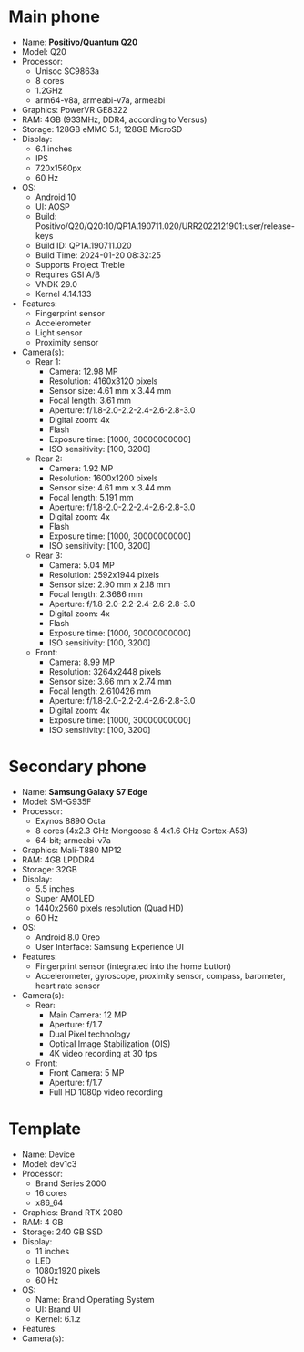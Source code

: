 # Main phone
- Name: **Positivo/Quantum Q20**
- Model: Q20
- Processor:
  - Unisoc SC9863a
  - 8 cores
  - 1.2GHz
  - arm64-v8a, armeabi-v7a, armeabi
- Graphics: PowerVR GE8322
- RAM: 4GB (933MHz, DDR4, according to Versus)
- Storage: 128GB eMMC 5.1; 128GB MicroSD
- Display:
  - 6.1 inches
  - IPS
  - 720x1560px
  - 60 Hz
- OS:
  - Android 10
  - UI: AOSP
  - Build: Positivo/Q20/Q20:10/QP1A.190711.020/URR2022121901:user/release-keys
  - Build ID: QP1A.190711.020
  - Build Time: 2024-01-20 08:32:25
  - Supports Project Treble
  - Requires GSI A/B
  - VNDK 29.0
  - Kernel 4.14.133
- Features:
  - Fingerprint sensor
  - Accelerometer
  - Light sensor
  - Proximity sensor
- Camera(s):
  - Rear 1:
    - Camera: 12.98 MP
    - Resolution: 4160x3120 pixels
    - Sensor size: 4.61 mm x 3.44 mm
    - Focal length: 3.61 mm
    - Aperture: f/1.8-2.0-2.2-2.4-2.6-2.8-3.0
    - Digital zoom: 4x
    - Flash
    - Exposure time: [1000, 30000000000]
    - ISO sensitivity: [100, 3200]
  - Rear 2:
    - Camera: 1.92 MP
    - Resolution: 1600x1200 pixels
    - Sensor size: 4.61 mm x 3.44 mm
    - Focal length: 5.191 mm
    - Aperture: f/1.8-2.0-2.2-2.4-2.6-2.8-3.0
    - Digital zoom: 4x
    - Flash
    - Exposure time: [1000, 30000000000]
    - ISO sensitivity: [100, 3200]
  - Rear 3:
    - Camera: 5.04 MP
    - Resolution: 2592x1944 pixels
    - Sensor size: 2.90 mm x 2.18 mm
    - Focal length: 2.3686 mm
    - Aperture: f/1.8-2.0-2.2-2.4-2.6-2.8-3.0
    - Digital zoom: 4x
    - Flash
    - Exposure time: [1000, 30000000000]
    - ISO sensitivity: [100, 3200]
  - Front:
    - Camera: 8.99 MP
    - Resolution: 3264x2448 pixels
    - Sensor size: 3.66 mm x 2.74 mm
    - Focal length: 2.610426 mm
    - Aperture: f/1.8-2.0-2.2-2.4-2.6-2.8-3.0
    - Digital zoom: 4x
    - Exposure time: [1000, 30000000000]
    - ISO sensitivity: [100, 3200]

# Secondary phone
- Name: **Samsung Galaxy S7 Edge**
- Model: SM-G935F
- Processor:
  - Exynos 8890 Octa
  - 8 cores (4x2.3 GHz Mongoose & 4x1.6 GHz Cortex-A53)
  - 64-bit; armeabi-v7a
- Graphics: Mali-T880 MP12
- RAM: 4GB LPDDR4
- Storage: 32GB
- Display:
  - 5.5 inches
  - Super AMOLED
  - 1440x2560 pixels resolution (Quad HD)
  - 60 Hz
- OS:
  - Android 8.0 Oreo
  - User Interface: Samsung Experience UI
- Features:
  - Fingerprint sensor (integrated into the home button)
  - Accelerometer, gyroscope, proximity sensor, compass, barometer, heart rate sensor
- Camera(s):
  - Rear:
    - Main Camera: 12 MP
    - Aperture: f/1.7
    - Dual Pixel technology
    - Optical Image Stabilization (OIS)
    - 4K video recording at 30 fps
  - Front:
    - Front Camera: 5 MP
    - Aperture: f/1.7
    - Full HD 1080p video recording

# Template
- Name: Device
- Model: dev1c3
- Processor:
  - Brand Series 2000
  - 16 cores
  - x86_64
- Graphics: Brand RTX 2080
- RAM: 4 GB
- Storage: 240 GB SSD
- Display:
  - 11 inches
  - LED
  - 1080x1920 pixels
  - 60 Hz
- OS:
  - Name: Brand Operating System
  - UI: Brand UI
  - Kernel: 6.1.z
- Features:
- Camera(s):
